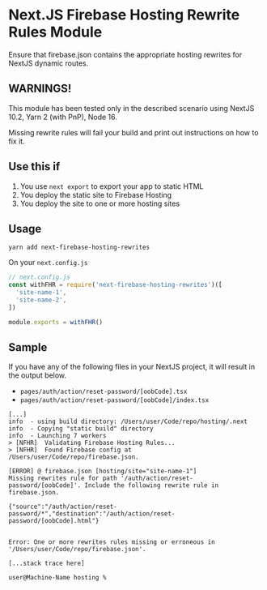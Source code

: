 # Next.JS Firebase Hosting Rewrite Rules Module

Ensure that firebase.json contains the appropriate hosting rewrites for NextJS dynamic routes.

## WARNINGS!

This module has been tested only in the described scenario using NextJS 10.2, Yarn 2 (with PnP), Node 16.

Missing rewrite rules will fail your build and print out instructions on how to fix it.

## Use this if

1. You use `next export` to export your app to static HTML
1. You deploy the static site to Firebase Hosting
1. You deploy the site to one or more hosting sites

## Usage

```
yarn add next-firebase-hosting-rewrites
```

On your `next.config.js`

```js
// next.config.js
const withFHR = require('next-firebase-hosting-rewrites')([
  'site-name-1',
  'site-name-2',
])

module.exports = withFHR()
```

## Sample

If you have any of the following files in your NextJS project, it will result in the output below.

- `pages/auth/action/reset-password/[oobCode].tsx`
- `pages/auth/action/reset-password/[oobCode]/index.tsx`

```
[...]
info  - using build directory: /Users/user/Code/repo/hosting/.next
info  - Copying "static build" directory
info  - Launching 7 workers
> [NFHR]  Validating Firebase Hosting Rules...
> [NFHR]  Found Firebase config at /Users/user/Code/repo/firebase.json.

[ERROR] @ firebase.json [hosting/site="site-name-1"]
Missing rewrites rule for path '/auth/action/reset-password/[oobCode]'. Include the following rewrite rule in firebase.json.

{"source":"/auth/action/reset-password/*","destination":"/auth/action/reset-password/[oobCode].html"}


Error: One or more rewrites rules missing or erroneous in '/Users/user/Code/repo/firebase.json'.

[...stack trace here]

user@Machine-Name hosting %
```
